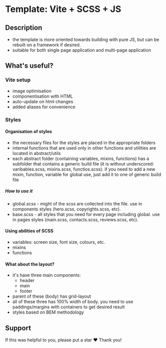 # Template: Vite + SCSS + JS

## Description

- the template is more oriented towards building with pure JS, but can be rebuilt on a framework if desired.
- suitable for both single page application and multi-page application

## What's useful?

### Vite setup

- image optimisation
- componentisation with HTML
- auto-update on html changes
- added aliases for convenience

### Styles

#### Organisation of styles

- the necessary files for the styles are placed in the appropriate folders
- internal functions that are used only in other functions and utilities are located in abstract/utils
- each abstract folder (containing variables, mixins, functions) has a subfolder that contains a generic build file (it is without underscored: varibables.scss, mixins.scss, functios.scss). if you need to add a new mixin, function, variable for global use, just add it to one of generic build file

##### How to use it

- global.scss - might of the scss are collected into the file. use in components styles (hero.scss, copyrights.scss, etc).
- base.scss - all styles that you need for every page including global. use in pages styles (main.scss, contacts.scss, reviews.scss, etc).

#### Using abilities of SCSS

- variables: screen size, font size, colours, etc.
- mixins
- functions

#### What about the layout?

- it's have three main components:
  - header
  - main
  - footer
- parent of these (body) has grid-layout
- all of these three has 100% width of body. you need to use paddings/margins with containers to get desired result
- styles based on BEM methodology

## Support

If this was helpful to you, please put a star ❤
Thank you!
